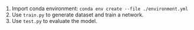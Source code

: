 1. Import conda environment: `conda env create --file ./environment.yml`
2. Use `train.py` to generate dataset and train a network.
3. Use `test.py` to evaluate the model.
